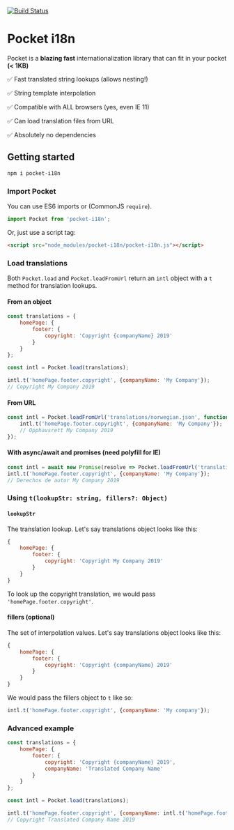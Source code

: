 [![Build Status](https://travis-ci.com/drewctate/pocket-i18n.svg?branch=master)](https://travis-ci.com/drewctate/pocket-i18n)

# Pocket i18n

Pocket is a **blazing fast** internationalization library that can fit in your pocket **(< 1KB)**

:white_check_mark: Fast translated string lookups (allows nesting!)

:white_check_mark: String template interpolation

:white_check_mark: Compatible with ALL browsers (yes, even IE 11)

:white_check_mark: Can load translation files from URL

:white_check_mark: Absolutely no dependencies

## Getting started
```bash
npm i pocket-i18n
```

### Import Pocket
You can use ES6 imports or (CommonJS `require`).
```js
import Pocket from 'pocket-i18n';
```

Or, just use a script tag:
```html
<script src="node_modules/pocket-i18n/pocket-i18n.js"></script>
```

### Load translations
Both `Pocket.load` and `Pocket.loadFromUrl` return an `intl` object with a `t` method for translation lookups.

#### From an object
```js
const translations = {
    homePage: {
        footer: {
            copyright: 'Copyright {companyName} 2019'
        }
    }
};

const intl = Pocket.load(translations);

intl.t('homePage.footer.copyright', {companyName: 'My Company'});
// Copyright My Company 2019
```

#### From URL
```js
const intl = Pocket.loadFromUrl('translations/norwegian.json', function (intl) {
    intl.t('homePage.footer.copyright', {companyName: 'My Company'});
    // Opphavsrett My Company 2019
});
```

#### With async/await and promises (need polyfill for IE)
```js
const intl = await new Promise(resolve => Pocket.loadFromUrl('translations/spanish.json', resolve));
intl.t('homePage.footer.copyright', {companyName: 'My Company'});
// Derechos de autor My Company 2019
```

### Using `t(lookupStr: string, fillers?: Object)`

#### `lookupStr`
The translation lookup. Let's say translations object looks like this:
```js
{
    homePage: {
        footer: {
            copyright: 'Copyright My Company 2019'
        }
    }
}
```
To look up the copyright translation, we would pass `'homePage.footer.copyright'`.

#### fillers (optional)
The set of interpolation values. Let's say translations object looks like this:
```js
{
    homePage: {
        footer: {
            copyright: 'Copyright {companyName} 2019'
        }
    }
}
```
We would pass the fillers object to `t` like so:
```js
intl.t('homePage.footer.copyright', {companyName: 'My company'});
```

### Advanced example
```js
const translations = {
    homePage: {
        footer: {
            copyright: 'Copyright {companyName} 2019',
            companyName: 'Translated Company Name'
        }
    }
};

const intl = Pocket.load(translations);

intl.t('homePage.footer.copyright', {companyName: intl.t('homePage.footer.companyName')});
// Copyright Translated Company Name 2019
```
